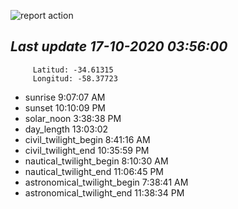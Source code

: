 ![report action](https://github.com/matiasz8/actions-for-reports/workflows/report%20action/badge.svg?branch=develop) 


## *****Last update 17-10-2020 03:56:00*****



		 Latitud: -34.61315
		 Longitud: -58.37723

 - sunrise 	 9:07:07 AM
 - sunset 	 10:10:09 PM
 - solar_noon 	 3:38:38 PM
 - day_length 	 13:03:02
 - civil_twilight_begin 	 8:41:16 AM
 - civil_twilight_end 	 10:35:59 PM
 - nautical_twilight_begin 	 8:10:30 AM
 - nautical_twilight_end 	 11:06:45 PM
 - astronomical_twilight_begin 	 7:38:41 AM
 - astronomical_twilight_end 	 11:38:34 PM
